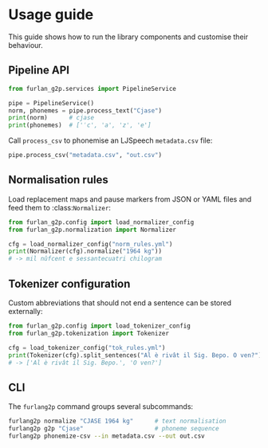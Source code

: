 # Usage guide

This guide shows how to run the library components and customise their behaviour.

## Pipeline API

```python
from furlan_g2p.services import PipelineService

pipe = PipelineService()
norm, phonemes = pipe.process_text("Cjase")
print(norm)      # cjase
print(phonemes)  # ['ˈc', 'a', 'z', 'e']
```

Call ``process_csv`` to phonemise an LJSpeech ``metadata.csv`` file:

```python
pipe.process_csv("metadata.csv", "out.csv")
```

## Normalisation rules

Load replacement maps and pause markers from JSON or YAML files and feed them to
:class:`Normalizer`:

```python
from furlan_g2p.config import load_normalizer_config
from furlan_g2p.normalization import Normalizer

cfg = load_normalizer_config("norm_rules.yml")
print(Normalizer(cfg).normalize("1964 kg"))
# -> mil nûfcent e sessantecuatri chilogram
```

## Tokenizer configuration

Custom abbreviations that should not end a sentence can be stored externally:

```python
from furlan_g2p.config import load_tokenizer_config
from furlan_g2p.tokenization import Tokenizer

cfg = load_tokenizer_config("tok_rules.yml")
print(Tokenizer(cfg).split_sentences("Al è rivât il Sig. Bepo. O ven?"))
# -> ['Al è rivât il Sig. Bepo.', 'O ven?']
```

## CLI

The ``furlang2p`` command groups several subcommands:

```bash
furlang2p normalize "CJASE 1964 kg"      # text normalisation
furlang2p g2p "Cjase"                    # phoneme sequence
furlang2p phonemize-csv --in metadata.csv --out out.csv
```
